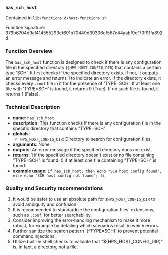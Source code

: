 ### `has_sch_host`

Contained in `lib/functions.d/host-functions.sh`

Function signature: 379b6704d9af414555293ef691b70449d39306ef567e44aabf9ef70f91fa692d

### Function Overview

The `has_sch_host` function is designed to check if there is any configuration file in the specified directory (`$HPS_HOST_CONFIG_DIR`) that contains a certain type 'SCH'. It first checks if the specified directory exists. If not, it outputs an error message and returns 1 to indicate an error. If the directory exists, it checks every `.conf` file in it for the presence of 'TYPE=SCH'. If at least one file with 'TYPE=SCH' is found, it returns 0 (True). If no such file is found, it returns 1 (False).

### Technical Description

- **name**: `has_sch_host`
- **description**: This function checks if there is any configuration file in the specific directory that contains "TYPE=SCH".
- **globals**: 
    - `HPS_HOST_CONFIG_DIR`: Directory to search for configuration files.
- **arguments**: None
- **outputs**: An error message if the specified directory does not exist.
- **returns**: 1 if the specified directory doesn't exist or no file containing "TYPE=SCH" is found. 0 if at least one file containing "TYPE=SCH" is found.
- **example usage**: `if has_sch_host; then echo "SCH host config found"; else echo "SCH host config not found"; fi`

### Quality and Security recommendations
1. It would be safer to use an absolute path for `$HPS_HOST_CONFIG_DIR` to avoid ambiguity and confusion.
2. It is recommended to standardize the configuration files' extensions, such as `.conf`, for better searchability.
3. Consider improving the error-handling mechanism to make it more robust, for example by detailing which scenarios result in which errors.
4. Further sanitize the search pattern '(^TYPE=SCH)' to prevent potential command injections.
5. Utilize built-in shell checks to validate that "${HPS_HOST_CONFIG_DIR}" is, in fact, a directory, not a file.

